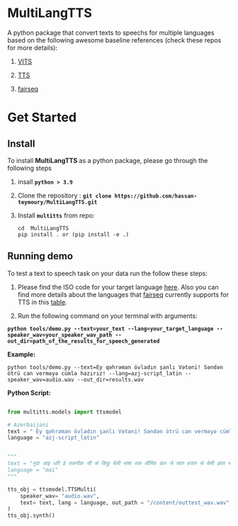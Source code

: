 #  MultiLangTTS
A python package that convert texts to speechs for multiple languages based on the following 
awesome baseline references (check these repos for more details):

1. [VITS](https://github.com/jaywalnut310/vits.git)

2. [TTS](https://github.com/coqui-ai/TTS)

3. [fairseq](https://github.com/facebookresearch/fairseq/tree/main/examples/mms#asr)


# Get Started

## Install

To install __MultiLangTTS__ as a python package, please go through the following steps

1. insall  __`python > 3.9`__

2. Clone the repository : __`git clone https://github.com/hassan-teymoury/MultiLangTTS.git`__

3. Install __`multitts`__ from repo: 

    ```terminal
    cd  MultiLangTTS
    pip install . or (pip install -e .)
    ```


## Running demo

To test a text to speech task on your data run the follow these steps:


1. Please find the ISO code for your target language [here](https://dl.fbaipublicfiles.com/mms/tts/all-tts-languages.html). Also you can find more details about the languages that [fairseq](https://github.com/facebookresearch/fairseq/tree/main/examples/mms#asr) currently supports for TTS in this [table](https://dl.fbaipublicfiles.com/mms/misc/language_coverage_mms.html).

2. Run the following command on your terminal with arguments:

__` python tools/demo.py --text=your_text --lang=your_target_language --speaker_wav=your_speaker_wav_path --out_dir=path_of_the_results_for_speech_generated `__

__Example:__

```terminal
python tools/demo.py --text=Ey qəhrəman övladın şanlı Vətəni! Səndən ötrü can verməyə cümlə hazırız! --lang=azj-script_latin --speaker_wav=audio.wav --out_dir=results.wav
```

__Python Script:__

```python

from multitts.models import ttsmodel

# Azerbaijani
text = " Ey qəhrəman övladın şanlı Vətəni! Səndən ötrü can verməyə cümlə hazırız!"
language = "azj-script_latin"


"""
text = "मुदा आइ धरि ई तकनीक सौ सं किछु बेसी भाषा तक सीमित छल जे सात हजार सं बेसी ज्ञात भाषाक एकटा अंश अछी"
language = "mai" 
"""

tts_obj = ttsmodel.TTSMulti(
    speaker_wav= "audio.wav",
    text= text, lang = language, out_path = "/content/outtest_wav.wav"
)
tts_obj.synth()

```
